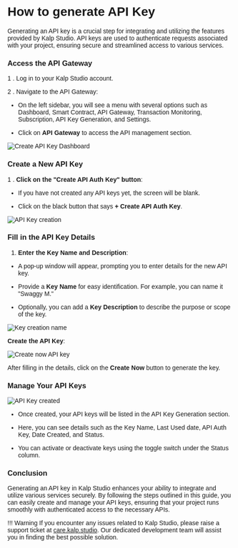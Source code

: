 <style>  body { font-family: "Source Sans 3", sans-serif!important; }</style>

<link  href="https://fonts.googleapis.com/css2?family=Source+Sans+3:ital,wght@0,200..900;1,200..900&display=swap"  rel="stylesheet">  <link  rel="stylesheet"  href="https://fonts.googleapis.com/icon?family=Material+Icons">

# **How to generate API Key**

Generating an API key is a crucial step for integrating and utilizing the features provided by Kalp Studio. API keys are used to authenticate requests associated with your project, ensuring secure and streamlined access to various services.

### **Access the API Gateway**

1 .  Log in to your Kalp Studio account.
    
2 .  Navigate to the API Gateway:
    

-   On the left sidebar, you will see a menu with several options such as Dashboard, Smart Contract, API Gateway, Transaction Monitoring, Subscription, API Key Generation, and Settings.
    
-   Click on **API Gateway** to access the API management section.

![Create API Key Dashboard](https://docs.kalp.studio/~gitbook/image?url=https%3A%2F%2F1148605496-files.gitbook.io%2F%7E%2Ffiles%2Fv0%2Fb%2Fgitbook-x-prod.appspot.com%2Fo%2Fspaces%252F4gkv2XhY4CmWY6Vp0djW%252Fuploads%252FFoV2u8lTICwQH04sxMzS%252Fimage.png%3Falt%3Dmedia%26token%3Dc46970a2-e0a4-4a39-b238-5dc02df15d09&width=768&dpr=4&quality=100&sign=5e3212ae&sv=1)

### **Create a New API Key**

1 .  **Click on the "Create API Auth Key" button**:
    

-   If you have not created any API keys yet, the screen will be blank.
    
-   Click on the black button that says **+ Create API Auth Key**.

![API Key creation](https://docs.kalp.studio/~gitbook/image?url=https%3A%2F%2F1148605496-files.gitbook.io%2F%7E%2Ffiles%2Fv0%2Fb%2Fgitbook-x-prod.appspot.com%2Fo%2Fspaces%252F4gkv2XhY4CmWY6Vp0djW%252Fuploads%252FAFZL4mgiixSNuspoEpHC%252Fimage.png%3Falt%3Dmedia%26token%3D2563ebe2-ca65-4e9d-b983-2db5897cfd8b&width=768&dpr=4&quality=100&sign=a5e9e104&sv=1)

### **Fill in the API Key Details**

1.  **Enter the Key Name and Description**:
    

-   A pop-up window will appear, prompting you to enter details for the new API key.
    
-   Provide a **Key Name** for easy identification. For example, you can name it "Swaggy M."
    
-   Optionally, you can add a **Key Description** to describe the purpose or scope of the key.

![Key creation name](https://docs.kalp.studio/~gitbook/image?url=https%3A%2F%2F1148605496-files.gitbook.io%2F%7E%2Ffiles%2Fv0%2Fb%2Fgitbook-x-prod.appspot.com%2Fo%2Fspaces%252F4gkv2XhY4CmWY6Vp0djW%252Fuploads%252FmXfRMYJa2ivUgazk7lVA%252Fimage.png%3Falt%3Dmedia%26token%3D7f942a32-d9ff-4e70-b82d-630488be7db5&width=768&dpr=4&quality=100&sign=1179d044&sv=1)

**Create the API Key**:

![Create now API key](https://docs.kalp.studio/~gitbook/image?url=https%3A%2F%2F1148605496-files.gitbook.io%2F%7E%2Ffiles%2Fv0%2Fb%2Fgitbook-x-prod.appspot.com%2Fo%2Fspaces%252F4gkv2XhY4CmWY6Vp0djW%252Fuploads%252FJAqwrgc7IRNiylIM2myQ%252Fimage.png%3Falt%3Dmedia%26token%3D10811ee3-3a6c-43b1-b2b6-08e27127851b&width=768&dpr=4&quality=100&sign=730f771d&sv=1)

After filling in the details, click on the **Create Now** button to generate the key.

### **Manage Your API Keys**

![API Key created](https://docs.kalp.studio/~gitbook/image?url=https%3A%2F%2F1148605496-files.gitbook.io%2F%7E%2Ffiles%2Fv0%2Fb%2Fgitbook-x-prod.appspot.com%2Fo%2Fspaces%252F4gkv2XhY4CmWY6Vp0djW%252Fuploads%252Fl8Q53qcdAfBd98vioNwz%252Fimage.png%3Falt%3Dmedia%26token%3D8339f8b7-27f9-4667-89b7-8339f470fc58&width=768&dpr=4&quality=100&sign=8fd084ef&sv=1)

-  Once created, your API keys will be listed in the API Key Generation section.
    
-  Here, you can see details such as the Key Name, Last Used date, API Auth Key, Date Created, and Status.
    
-  You can activate or deactivate keys using the toggle switch under the Status column.
    

### **Conclusion**

Generating an API key in Kalp Studio enhances your ability to integrate and utilize various services securely. By following the steps outlined in this guide, you can easily create and manage your API keys, ensuring that your project runs smoothly with authenticated access to the necessary APIs.

!!! Warning
    If you encounter any issues related to Kalp Studio, please raise a support ticket at [care.kalp.studio](mailto:care.kalp.studio). Our dedicated development team will assist you in finding the best possible solution.